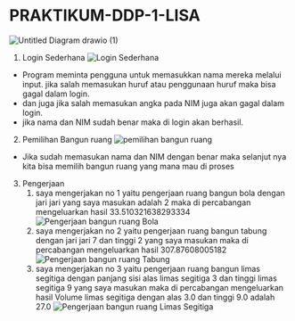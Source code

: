 # PRAKTIKUM-DDP-1-LISA
![Untitled Diagram drawio (1)](https://github.com/lisanafrathiloya/PRAKTIKUM-DDP-1-LISA/assets/144829981/0b39c811-8dbc-4a88-a975-45117d38022b)

1. Login Sederhana
   ![Login Sederhana](https://github.com/lisanafrathiloya/PRAKTIKUM-DDP-1-LISA/assets/144829981/5e648ceb-0edc-4626-bedb-aa5ec388b98e)
- Program meminta pengguna untuk memasukkan nama mereka melalui input. jika salah memasukan huruf atau penggunaan huruf maka bisa gagal dalam login.
- dan juga jika salah memasukan angka pada NIM juga akan gagal dalam login.
- jika nama dan NIM sudah benar maka di login akan berhasil.

2. Pemilihan Bangun ruang
![pemilihan bangun ruang](https://github.com/lisanafrathiloya/PRAKTIKUM-DDP-1-LISA/assets/144829981/30a2207e-f756-4d56-902e-250cfc27a84e)
- Jika sudah memasukan nama dan NIM dengan benar maka selanjut nya kita bisa memilih bangun ruang yang mana mau di proses

3. Pengerjaan
   1. saya mengerjakan no 1 yaitu pengerjaan ruang bangun bola dengan jari jari yang saya masukan adalah 2 maka di percabangan mengeluarkan hasil 33.510321638293334
![Pengerjaan bangun ruang Bola](https://github.com/lisanafrathiloya/PRAKTIKUM-DDP-1-LISA/assets/144829981/6b3626db-d055-4ba5-87a2-e9f33a5840dc)
    2. saya mengerjakan no 2 yaitu pengerjaan ruang bangun tabung dengan jari jari 7 dan tinggi 2 yang saya masukan maka di percabangan mengeluarkan hasil 307.87608005182
![Pengerjaan bangun ruang Tabung](https://github.com/lisanafrathiloya/PRAKTIKUM-DDP-1-LISA/assets/144829981/d3f4bf82-563f-483d-9fa4-e2f2c31694bc)
    3. saya mengerjakan no 3 yaitu pengerjaan ruang bangun limas segitiga dengan panjang sisi alas limas segitiga 3 dan tinggi limas segitiga 9 yang saya masukan maka di percabangan mengeluarkan hasil Volume limas segitiga dengan alas 3.0 dan tinggi 9.0 adalah 27.0
  ![Pengerjaan bangun ruang Limas Segitiga](https://github.com/lisanafrathiloya/PRAKTIKUM-DDP-1-LISA/assets/144829981/4d54e940-cea3-4182-aeea-2ebcd9e687c7)




     

